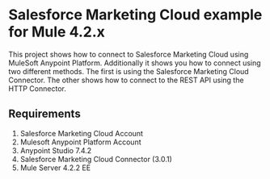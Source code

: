 # Salesforce Marketing Cloud example for Mule 4.2.x
 
This project shows how to connect to Salesforce Marketing Cloud using MuleSoft Anypoint Platform. Additionally it shows you how to connect using two different methods. The first is using the Salesforce Marketing Cloud Connector. The other shows how to connect to the REST API using the HTTP Connector.

## Requirements

1. Salesforce Marketing Cloud Account
1. Mulesoft Anypoint Platform Account
1. Anypoint Studio 7.4.2
1. Salesforce Marketing Cloud Connector (3.0.1)
1. Mule Server 4.2.2 EE